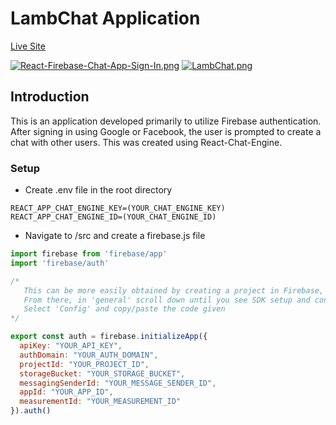 # LambChat Application

[Live Site](https://lambchat.netlify.app/)

[![React-Firebase-Chat-App-Sign-In.png](https://i.postimg.cc/44DmPbt8/React-Firebase-Chat-App-Sign-In.png)](https://postimg.cc/yWT1YRL9)
[![LambChat.png](https://i.postimg.cc/wxmB1yPD/LambChat.png)](https://postimg.cc/QVjDPtjM)

## Introduction
This is an application developed primarily to utilize Firebase authentication. After signing in using Google or Facebook, the user is prompted to create a chat with other users. This was created using React-Chat-Engine.

### Setup
- Create .env file in the root directory
```
REACT_APP_CHAT_ENGINE_KEY=(YOUR_CHAT_ENGINE_KEY)
REACT_APP_CHAT_ENGINE_ID=(YOUR_CHAT_ENGINE_ID)
```
- Navigate to /src and create a firebase.js file
```js
import firebase from 'firebase/app'
import 'firebase/auth'

/* 
   This can be more easily obtained by creating a project in Firebase, then navigating to the project settings
   From there, in 'general' scroll down until you see SDK setup and configuration
   Select 'Config' and copy/paste the code given
*/

export const auth = firebase.initializeApp({
  apiKey: "YOUR_API_KEY",
  authDomain: "YOUR_AUTH_DOMAIN",
  projectId: "YOUR_PROJECT_ID",
  storageBucket: "YOUR_STORAGE_BUCKET",
  messagingSenderId: "YOUR_MESSAGE_SENDER_ID",
  appId: "YOUR_APP_ID",
  measurementId: "YOUR_MEASUREMENT_ID"
}).auth()
```
